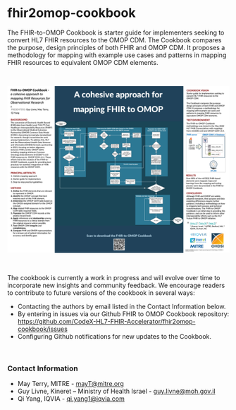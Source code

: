 # fhir2omop-cookbook
The FHIR-to-OMOP Cookbook is starter guide for implementers seeking to convert HL7 FHIR resources to the OMOP CDM.  The Cookbook compares the purpose, design principles of both FHIR and OMOP CDM. It proposes a methodology for mapping with example use cases and patterns in mapping FHIR resources to equivalent OMOP CDM elements.

<br/>

![image](https://github.com/CodeX-HL7-FHIR-Accelerator/fhir2omop-cookbook/blob/main/FHIR%20to%20OMOP%20Cookbook%20Poster.png)

<br/>

The cookbook is currently a work in progress and will evolve over time to incorporate new insights and community feedback. We encourage readers to contribute to future versions of the cookbook in several ways:
* Contacting the authors by email listed in the Contact Information below.
* By entering in issues via our Github FHIR to OMOP Cookbook repository: https://github.com/CodeX-HL7-FHIR-Accelerator/fhir2omop-cookbook/issues
* Configuring Github notifications for new updates to the Cookbook.

<br/>
  
### Contact Information
* May Terry, MITRE - mayT@mitre.org
* Guy Livne, Kineret – Ministry of Health Israel - guy.livne@moh.gov.il
* Qi Yang, IQVIA - qi.yang1@iqvia.com 

